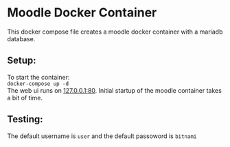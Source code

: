 # Moodle Docker Container
This docker compose file creates a moodle docker container with a mariadb database.  

## Setup:
To start the container:  
`docker-compose up -d`  
The web ui runs on [127.0.0.1:80](127.0.0.1:80). Initial startup of the moodle container takes a bit of time.
## Testing:
The default username is `user` and the default passoword is `bitnami`